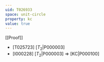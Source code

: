 ```yaml
---
uid: T026933
space: unit-circle
property: kc
value: true
---
```

[[Proof]]

* [T025723] [$T_2$|P000003]
* [I000228] [$T_2$|P000003] => [KC|P000100]

